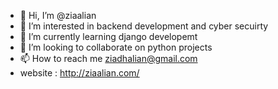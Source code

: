- 👋 Hi, I’m @ziaalian
- 👀 I’m interested in backend development and cyber secuirty
- 🌱 I’m currently learning django developemt 
- 💞️ I’m looking to collaborate on python projects
- 📫 How to reach me ziadhalian@gmail.com
- website : http://ziaalian.com/

<!---
ziaalian/ziaalian is a ✨ special ✨ repository because its `README.md` (this file) appears on your GitHub profile.
You can click the Preview link to take a look at your changes.
--->
